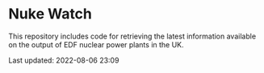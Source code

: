 # Nuke Watch

This repository includes code for retrieving the latest information available on the output of EDF nuclear power plants in the UK.

Last updated: 2022-08-06 23:09